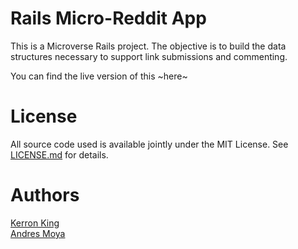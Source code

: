 # Rails Micro-Reddit App

This is a Microverse Rails project. The objective is to build the data structures necessary to support link submissions and commenting.

You can find the live version of this ~here~

# License

All source code used is available jointly under the MIT License. See [LICENSE.md](https://github.com/rails/rails/blob/master/activerecord/MIT-LICENSE) for details.

# Authors
[Kerron King](https://github.com/KerronKing)\
[Andres Moya](https://github.com/AndresFMoya)
